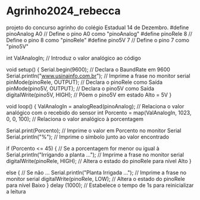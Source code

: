 # Agrinho2024_rebecca
projeto do concurso agrinho do colégio Estadual 14 de Dezembro.
#define pinoAnalog A0 // Define o pino A0 como "pinoAnalog"
#define pinoRele 8 // Define o pino 8 como "pinoRele"
#define pino5V 7 // Define o pino 7 como "pino5V"
 
int ValAnalogIn; // Introduz o valor analógico ao código
 
void setup() {
Serial.begin(9600); // Declara o BaundRate em 9600
Serial.println("www.usinainfo.com.br"); // Imprime a frase no monitor serial
pinMode(pinoRele, OUTPUT); // Declara o pinoRele como Saída
pinMode(pino5V, OUTPUT); // Declara o pino5V como Saída
digitalWrite(pino5V, HIGH); // Põem o pino5V em estado Alto = 5V
}
 
void loop() {
ValAnalogIn = analogRead(pinoAnalog); // Relaciona o valor analógico com o recebido do sensor
int Porcento = map(ValAnalogIn, 1023, 0, 0, 100); // Relaciona o valor analógico à porcentagem
 
Serial.print(Porcento); // Imprime o valor em Porcento no monitor Serial
Serial.println("%"); // Imprime o símbolo junto ao valor encontrado
 
if (Porcento <= 45) { // Se a porcentagem for menor ou igual à
Serial.println("Irrigando a planta ..."); // Imprime a frase no monitor serial
digitalWrite(pinoRele, HIGH); // Altera o estado do pinoRele para nível Alto
}
 
else { // Se não ...
Serial.println("Planta Irrigada ..."); // Imprime a frase no monitor serial
digitalWrite(pinoRele, LOW); // Altera o estado do pinoRele para nível Baixo
}
delay (1000); // Estabelece o tempo de 1s para reinicializar a leitura
